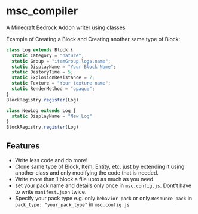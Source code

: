 # msc_compiler
A Minecraft Bedrock Addon writer using classes

Example of Creating a Block and Creating another same type of Block:
```javascript
class Log extends Block {
  static Category = "nature";
  static Group = "itemGroup.logs.name";
  static DisplayName = "Your Block Name";
  static DestoryTime = 5;
  static ExplosionResistance = 7;
  static Texture = "Your texture name";
  static RenderMethod = "opaque";
}
BlockRegistry.register(Log)

class NewLog extends Log {
  static DisplayName = "New Log"
}
BlockRegistry.register(Log)

```

## Features
- Write less code and do more!
- Clone same type of Block, Item, Entity, etc. just by extending it using another class and only modifying the code that is needed.
- Write more than 1 block a file upto as much as you need.
- set your pack name and details only once in `msc.config.js`. Dont't have to write `manifest.json` twice.
- Specify your pack type e.g. only `behavior pack` or only `Resource pack` in `pack_type: "your_pack_type"` in `msc.config.js`